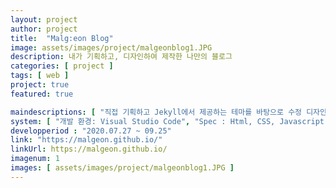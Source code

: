```yaml
---
layout: project
author: project
title:  "Malg:eon Blog"
image: assets/images/project/malgeonblog1.JPG
description: 내가 기획하고, 디자인하여 제작한 나만의 블로그
categories: [ project ]
tags: [ web ]
project: true
featured: true

maindescriptions: [ "직접 기획하고 Jekyll에서 제공하는 테마를 바탕으로 수정 디자인 제작 한 나만의 블로그, 알고리즘 공부와 앱 그리고 웹 프로젝트를 기록하고자 합니다", "Github Page와 Jekyll을 이용하여 만든 웹 페이지 입니다." ]
system: [ "개발 환경: Visual Studio Code", "Spec : Html, CSS, Javascript, Markdown, Liquid", "역할 : 기획, 디자인, 개발" ]
developperiod : "2020.07.27 ~ 09.25"
link: "https://malgeon.github.io/"
linkUrl: https://malgeon.github.io/
imagenum: 1
images: [ assets/images/project/malgeonblog1.JPG ]
---
```



